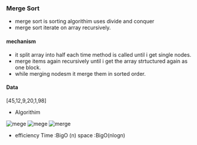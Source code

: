 ### Merge Sort
 * merge sort is sorting algorithim uses divide and conquer
 * merge sort iterate on array recursively.
 #### mechanism
 * it split array into half each time method is called until i get single nodes.
 * merge items again recursively until i get the array strtuctured again as one block.
 * while merging nodesm it merge them in sorted order.
 #### Data
[45,12,9,20,1,98]
 * Algorithim

 ![mege]()
 ![mege]()
 ![merge]()

 * efficiency
 Time :BigO (n)
 space :BigO(nlogn)

